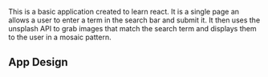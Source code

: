 This is a basic application created to learn react. It is a single page an allows a user to enter a term in the search bar and submit it.
It then uses the unsplash API to grab images that match the search term and displays them to the user in a mosaic pattern.

## App Design

